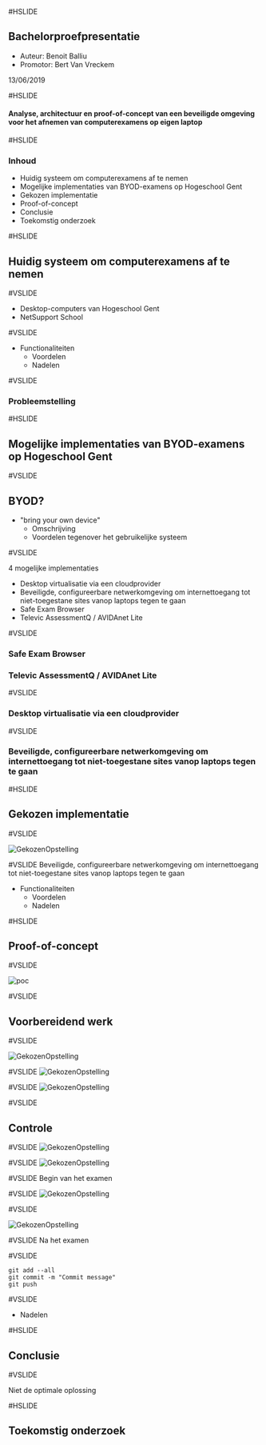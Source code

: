 #HSLIDE
## Bachelorproefpresentatie

- Auteur: Benoit Balliu
- Promotor: Bert Van Vreckem

13/06/2019

#HSLIDE
#### Analyse, architectuur en proof-of-concept van een beveiligde omgeving voor het afnemen van computerexamens op eigen laptop


#HSLIDE

### Inhoud

- Huidig systeem om computerexamens af te nemen
- Mogelijke implementaties van BYOD-examens op Hogeschool Gent
- Gekozen implementatie
- Proof-of-concept
- Conclusie
- Toekomstig onderzoek

#HSLIDE

## Huidig systeem om computerexamens af te nemen

#VSLIDE

- Desktop-computers van Hogeschool Gent
- NetSupport School

#VSLIDE

- Functionaliteiten
  - Voordelen
  - Nadelen

#VSLIDE

### Probleemstelling

#HSLIDE

## Mogelijke implementaties van BYOD-examens op Hogeschool Gent

#VSLIDE

## BYOD?
- "bring your own device"
  - Omschrijving
  - Voordelen tegenover het gebruikelijke systeem

#VSLIDE

4 mogelijke implementaties
- Desktop virtualisatie via een cloudprovider
- Beveiligde, configureerbare netwerkomgeving om internettoegang tot niet-toegestane sites vanop laptops tegen te gaan
- Safe Exam Browser
- Televic AssessmentQ / AVIDAnet Lite


#VSLIDE
### Safe Exam Browser
###  Televic AssessmentQ / AVIDAnet Lite

#VSLIDE
### Desktop virtualisatie via een cloudprovider

#VSLIDE
### Beveiligde, configureerbare netwerkomgeving om internettoegang tot niet-toegestane sites vanop laptops tegen te gaan


#HSLIDE

## Gekozen implementatie

#VSLIDE



![GekozenOpstelling](assets/images/OpstellingNWOMG.png)


#VSLIDE
Beveiligde, configureerbare netwerkomgeving om internettoegang tot niet-toegestane sites vanop laptops tegen te gaan


- Functionaliteiten
  - Voordelen
  - Nadelen

#HSLIDE

## Proof-of-concept

#VSLIDE

![poc](assets/images/gns3FinalPoC.jpg)

#VSLIDE
## Voorbereidend werk

#VSLIDE

![GekozenOpstelling](assets/images/Git01.png)

#VSLIDE
![GekozenOpstelling](assets/images/CSV1.png)

#VSLIDE
![GekozenOpstelling](assets/images/CSV2.png)

#VSLIDE
## Controle

#VSLIDE
![GekozenOpstelling](assets/images/Linkblock1.png)

#VSLIDE
![GekozenOpstelling](assets/images/Linkblock2.png)

#VSLIDE
Begin van het examen

#VSLIDE
![GekozenOpstelling](assets/images/Fork1.png)

#VSLIDE

![GekozenOpstelling](assets/images/Check01.png)

#VSLIDE
Na het examen

#VSLIDE

```
git add --all
git commit -m "Commit message"
git push
```

#VSLIDE
- Nadelen


#HSLIDE

## Conclusie

#VSLIDE

Niet de optimale oplossing

#HSLIDE

## Toekomstig onderzoek

